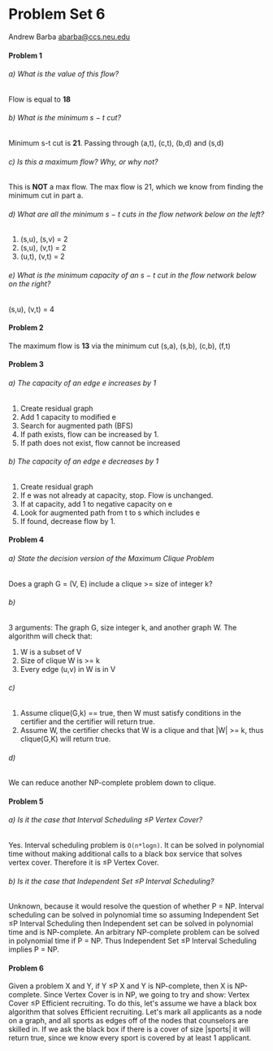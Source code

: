 Problem Set 6
=============

Andrew Barba [abarba@ccs.neu.edu](abarba@ccs.neu.edu)

#### Problem 1

###### a) What is the value of this flow?
Flow is equal to **18**

###### b) What is the minimum s − t cut?
Minimum s-t cut is **21**. Passing through (a,t), (c,t), (b,d) and (s,d)

###### c) Is this a maximum flow? Why, or why not?
This is **NOT** a max flow. The max flow is 21, which we know from finding the minimum cut in part a.

###### d) What are all the minimum s − t cuts in the flow network below on the left?
1. (s,u), (s,v) = 2
2. (s,u), (v,t) = 2
3. (u,t), (v,t) = 2

###### e) What is the minimum capacity of an s − t cut in the flow network below on the right?
(s,u), (v,t) = 4

#### Problem 2
The maximum flow is **13** via the minimum cut (s,a), (s,b), (c,b), (f,t)

#### Problem 3

###### a) The capacity of an edge e increases by 1
1. Create residual graph
2. Add 1 capacity to modified e
3. Search for augmented path (BFS)
4. If path exists, flow can be increased by 1.
5. If path does not exist, flow cannot be increased

###### b) The capacity of an edge e decreases by 1
1. Create residual graph
2. If e was not already at capacity, stop. Flow is unchanged.
3. If at capacity, add 1 to negative capacity on e
4. Look for augmented path from t to s which includes e
5. If found, decrease flow by 1.

#### Problem 4

###### a) State the decision version of the Maximum Clique Problem
Does a graph G = (V, E) include a clique >= size of integer k?

###### b)
3 arguments: The graph G, size integer k, and another graph W. The algorithm will check that:

1. W is a subset of V
2. Size of clique W is >= k
3. Every edge (u,v) in W is in V

###### c)
1. Assume clique(G,k) == true, then W must satisfy conditions in the certifier and the certifier will return true.
2. Assume W, the certifier checks that W is a clique and that |W| >= k, thus clique(G,K) will return true.

###### d)
We can reduce another NP-complete problem down to clique.

#### Problem 5

###### a) Is it the case that Interval Scheduling ≤P Vertex Cover?
Yes. Interval scheduling problem is `O(n*logn)`. It can be solved in polynomial time without making additional calls to a black box service that solves vertex cover. Therefore it is ≤P Vertex Cover.

###### b) Is it the case that Independent Set ≤P Interval Scheduling?
Unknown, because it would resolve the question of whether P = NP. Interval scheduling can be solved in polynomial time so assuming Independent Set ≤P Interval Scheduling then Independent set can be solved in polynomial time and is NP-complete. An arbitrary NP-complete problem can be solved in polynomial time if P = NP. Thus Independent Set ≤P Interval Scheduling implies P = NP.

#### Problem 6
Given a problem X and Y, if Y ≤P X and Y is NP-complete, then X is NP-complete. Since Vertex Cover is in NP, we going to try and show: Vertex Cover ≤P Efficient recruiting. To do this, let's assume we have a black box algorithm that solves Efficient recruiting. Let's mark all applicants as a node on a graph, and all sports as edges off of the nodes that counselors are skilled in. If we ask the black box if there is a cover of size |sports| it will return true, since we know every sport is covered by at least 1 applicant.
